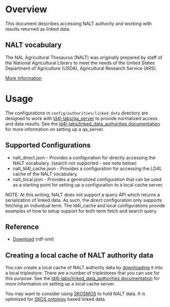 # Overview

This document describes accessing NALT authority and working with results returned as linked data. 

## NALT vocabulary

The NAL Agricultural Thesaurus (NALT) was originally prepared by staff of the National Agricultural Library to meet the needs of the United States Department of Agriculture (USDA), Agricultural Research Service (ARS).

[More Information](https://agclass.nal.usda.gov/background.shtml)


# Usage

The configurations in `config/authorities/linked_data` directory are designed to work with [ld4l-labs/qa_server](https://github.com/ld4l-labs/qa_server) to provide normalized access and data results.  See the [ld4l-labs/linked_data_authorities documentation](https://github.com/ld4l-labs/linked_data_authorities/blob/master/README.md) for more information on setting up a qa_server.

## Supported Configurations

* nalt_direct.json - Provides a configuration for directly accessing the NALT vocabulary. (search not supported - see note below)
* nalt_ld4l_cache.json - Provides a configuration for accessing the LD4L cache of the NALT vocabulary.
* nalt_local.json - Provides a generalized configuration that can be used as a starting point for setting up a configuration to a local cache server.

NOTE: At this writing, NALT does not support a query API which returns a serialization of linked data.  As such, the direct configuration only supports fetching an individual term.  The ld4l_cache and local configurations provide examples of how to setup support for both term fetch and search query.

## Reference

* [Download](https://agclass.nal.usda.gov/download.shtml) (rdf-xml)

## Creating a local cache of NALT authority data

You can create a local cache of NALT authority data by [downloading]() it into a local triplestore.  There are a number of triplestores that you can use for this purpose.  See the [ld4l-labs/linked_data_authorities documentation](https://github.com/ld4l-labs/linked_data_authorities/blob/master/README.md) for more information on setting up a local cache server. 

You may want to consider using [SKOSMOS](http://skosmos.org/) to hold NALT data.  It is optimized for [SKOS ontology](https://www.w3.org/TR/2008/WD-skos-reference-20080829/skos.html) based linked data.


